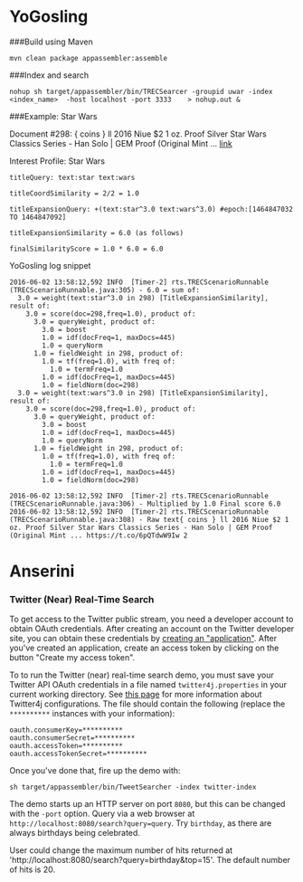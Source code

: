 YoGosling
========

###Build using Maven

```
mvn clean package appassembler:assemble
```

###Index and search 

```
nohup sh target/appassembler/bin/TRECSearcer -groupid uwar -index <index_name>  -host localhost -port 3333    > nohup.out &

```
###Example: Star Wars 

Document #298: { coins } ll 2016 Niue $2 1 oz. Proof Silver Star Wars Classics Series - Han Solo | GEM Proof (Original Mint ... [link](https://t.co/6pQTdwW9Iw) 

Interest Profile: Star Wars

	titleQuery: text:star text:wars 

	titleCoordSimilarity = 2/2 = 1.0 

	titleExpansionQuery: +(text:star^3.0 text:wars^3.0) #epoch:[1464847032 TO 1464847092]
	
	titleExpansionSimilarity = 6.0 (as follows)
	
	finalSimilarityScore = 1.0 * 6.0 = 6.0

YoGosling log snippet

```
2016-06-02 13:58:12,592 INFO  [Timer-2] rts.TRECScenarioRunnable (TRECScenarioRunnable.java:305) - 6.0 = sum of:
  3.0 = weight(text:star^3.0 in 298) [TitleExpansionSimilarity], result of:
    3.0 = score(doc=298,freq=1.0), product of:
      3.0 = queryWeight, product of:
        3.0 = boost
        1.0 = idf(docFreq=1, maxDocs=445)
        1.0 = queryNorm
      1.0 = fieldWeight in 298, product of:
        1.0 = tf(freq=1.0), with freq of:
          1.0 = termFreq=1.0
        1.0 = idf(docFreq=1, maxDocs=445)
        1.0 = fieldNorm(doc=298)
  3.0 = weight(text:wars^3.0 in 298) [TitleExpansionSimilarity], result of:
    3.0 = score(doc=298,freq=1.0), product of:
      3.0 = queryWeight, product of:
        3.0 = boost
        1.0 = idf(docFreq=1, maxDocs=445)
        1.0 = queryNorm
      1.0 = fieldWeight in 298, product of:
        1.0 = tf(freq=1.0), with freq of:
          1.0 = termFreq=1.0
        1.0 = idf(docFreq=1, maxDocs=445)
        1.0 = fieldNorm(doc=298)

2016-06-02 13:58:12,592 INFO  [Timer-2] rts.TRECScenarioRunnable (TRECScenarioRunnable.java:306) - Multiplied by 1.0 Final score 6.0
2016-06-02 13:58:12,592 INFO  [Timer-2] rts.TRECScenarioRunnable (TRECScenarioRunnable.java:308) - Raw text{ coins } ll 2016 Niue $2 1 oz. Proof Silver Star Wars Classics Series - Han Solo | GEM Proof (Original Mint ... https://t.co/6pQTdwW9Iw 2

```





Anserini
========

### Twitter (Near) Real-Time Search

To get access to the Twitter public stream, you need a developer account to obtain OAuth credentials. After creating an account on the Twitter developer site, you can obtain these credentials by [creating an "application"](https://dev.twitter.com/apps/new). After you've created an application, create an access token by clicking on the button "Create my access token".

To to run the Twitter (near) real-time search demo, you must save your Twitter API OAuth credentials in a file named `twitter4j.properties` in your current working directory. See [this page](http://twitter4j.org/en/configuration.html) for more information about Twitter4j configurations. The file should contain the following (replace the `**********` instances with your information):

```
oauth.consumerKey=**********
oauth.consumerSecret=**********
oauth.accessToken=**********
oauth.accessTokenSecret=**********
```

Once you've done that, fire up the demo with:

```
sh target/appassembler/bin/TweetSearcher -index twitter-index
```

The demo starts up an HTTP server on port `8080`, but this can be changed with the `-port` option. Query via a web browser at `http://localhost:8080/search?query=query`. Try `birthday`, as there are always birthdays being celebrated. 

User could change the maximum number of hits returned at 'http://localhost:8080/search?query=birthday&top=15'. The default number of hits is 20. 
